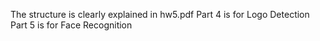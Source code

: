 The structure is clearly explained in hw5.pdf
Part 4 is for Logo Detection
Part 5 is for Face Recognition
